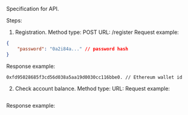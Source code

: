 Specification for API.

Steps:

1. Registration.
Method type: POST
URL: /register
Request example:
```json
{
	"password": "0a2i84a..." // password hash
}
```
Response example:
```
0xfd95028685f3cd56d038a5aa19d0030cc116bbe0. // Ethereum wallet id
```

2. Check account balance.
Method type:
URL:
Request example:
```json

```
Response example:
```json

```
